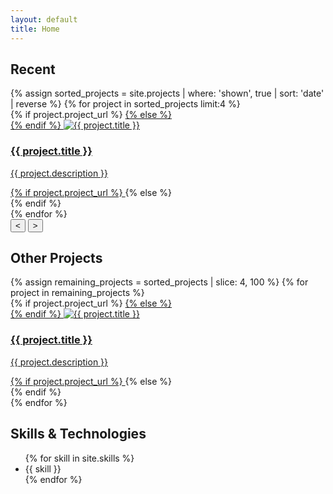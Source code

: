 ```yaml
---
layout: default
title: Home
---
```


<!-- Showcase of Key Projects -->
<!-- <br> -->
<!-- <h2>Recent</h2> -->
<section id="projects">
  <div class="carousel">
  <h2>Recent</h2>
    <div class="carousel-wrapper">
      {% assign sorted_projects = site.projects | where: 'shown', true | sort: 'date' | reverse %}
      {% for project in sorted_projects limit:4 %}
        <div class="carousel-item">
            {% if project.project_url %}
            <a href="{{ project.project_url }}" class="project-link">
            {% else %}
                <div class="no-link">
            {% endif %}
                <img src="{{ project.image }}" alt="{{ project.title }}">
                <h3>{{ project.title }}</h3>
                <p>{{ project.description }}</p>
            {% if project.project_url %}
                </a>
            {% else %}
                </div>
            {% endif %}
        </div>
      {% endfor %}
    </div>
    <button class="carousel-prev">&lt;</button>
    <button class="carousel-next">&gt;</button>
  </div>
</section>

<!-- All Projects Section -->
<section id="projects-list">
  <h2>Other Projects</h2>
  <div class="projects-container">
    {% assign remaining_projects = sorted_projects | slice: 4, 100 %}
    {% for project in remaining_projects %}
      <div class="project-item">
        {% if project.project_url %}
          <a href="{{ project.project_url }}" class="project-link">
        {% else %}
            <div class="no-link">
        {% endif %}
            <img src="{{ project.image }}" alt="{{ project.title }}">
            <h3>{{ project.title }}</h3>
            <p>{{ project.description }}</p>
        {% if project.project_url %}
            </a>
        {% else %}
            </div>
        {% endif %}
      </div>
    {% endfor %}
  </div>
</section>

<!-- Skills and Technologies -->
<section id="skills">
  <div class="container">
    <h2>Skills & Technologies</h2>
    <ul class="skills-list">
      {% for skill in site.skills %}
        <li>{{ skill }}</li>
      {% endfor %}
    </ul>
  </div>
</section>


<script src="{{ base.url | prepend: site.url }}/assets/js/carousel.js"></script>